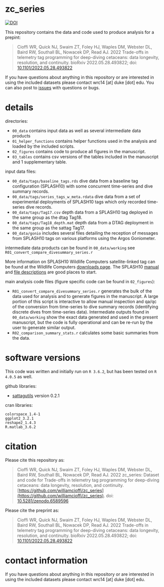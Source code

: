 # zc_series
[![DOI](https://zenodo.org/badge/DOI/10.5281/zenodo.7923138.svg)](https://doi.org/10.5281/zenodo.7923138)

This repository contains the data and code used to produce analysis for a prepint:

> Cioffi WR, Quick NJ, Swaim ZT, Foley HJ, Waples DM, Webster DL, Baird RW, Southall BL, Nowacek DP, Read AJ. 2022 Trade-offs in telemetry tag programming for deep-diving cetaceans: data longevity, resolution, and continuity. bioRxiv 2022.05.28.493822; doi: [10.1101/2022.05.28.493822](https://doi.org/10.1101/2022.05.28.493822)

If you have questions about anything in this repository or are interested in using the included datasets please contact wrc14 [at] duke [dot] edu. You can also post to [issues](https://github.com/williamcioffi/zc_series/issues) with questions or bugs.

# details

directories:
- `00_data` contains input data as well as several intermediate data products
- `01_helper_functions` contains helper functions used in the analysis and loaded by the included scripts.
- `02_figures` contains code to produce all figures in the manuscript.
- `03_tables` contains csv versions of the tables included in the manuscript and 1 supplementary table.

input data files:
- `00_data/tags/baseline_tags.rds` dive data from a baseline tag configuration (SPLASH10) with some concurrent time-series and dive summary records.
- `00_data/tags/series_tags_w_meta.rdata` dive data from a set of experimental deployments of SPLASH10 tags which only recorded time-series dive records.
- `00_data/tags/Tag17.csv` depth data from a SPLASH10 tag deployed in the same group as the dtag Tag18.
- `00_data/tags/Tag18_depth.mat` depth data from a DTAG deployment in the same group as the sattag Tag17.
- `00_data/gonio` includes several files detailing the reception of messages from SPLASH10 tags on various platforms using the Argos Goniometer.

intermediate data products can be found in `00_data/working` see `R01_convert_compare_divesummary_series.r`

More information on SPLASH10 Wildlife Computers satellite-linked tag can be found at the Wildlife Computers [downloads page](https://wildlifecomputers.com/support/downloads/). The SPLASH10 [manual](https://static.wildlifecomputers.com/SPLASH10-TDR10-User-Guide-3.pdf) and [file descriptions](https://static.wildlifecomputers.com/Spreadsheet-File-Descriptions-3.pdf) are good places to start.

main analysis code files (figure specific code can be found in `02_figures`):
- `R01_convert_compare_divesummary_series.r` generates the bulk of the data used for analysis and to generate figures in the manuscript. A large portion of this script is interactive to allow manual inspection and qa/qc of the conversion from time-series to dive summary records (identifying discrete dives from time-series data). Intermediate outputs found in `00_data/working` show the exact data generated and used in the present manuscript, but the code is fully operational and can be re-run by the user to generate similar output.
- `R02_comparison_summary_stats.r` calculates some basic summaries from the data.

# software versions
This code was written and initially run on `R 3.6.2`, but has been tested on `R 4.0.5` as well.

github libraries:
- [sattagutils](https://github.com/williamcioffi/sattagutils) version 0.2.1

cran libraries:
```
colorspace_1.4-1
ggplot2_3.2.1
reshape2_1.4.3
R.matlab_3.6.2
```

# citation
Please cite this repository as:

> Cioffi WR, Quick NJ, Swaim ZT, Foley HJ, Waples DM, Webster DL, Baird RW, Southall BL, Nowacek DP, Read AJ. 2022 zc_series: Dataset and code for Trade-offs in telemetry tag programming for deep-diving cetaceans: data longevity, resolution, and continuity. [https://github.com/williamcioffi/zc_series](https://github.com/williamcioffi/zc_series). doi: [10.5281/zenodo.6589596](https://doi.org/10.5281/zenodo.6589596)

Please cite the preprint as:

> Cioffi WR, Quick NJ, Swaim ZT, Foley HJ, Waples DM, Webster DL, Baird RW, Southall BL, Nowacek DP, Read AJ. 2022 Trade-offs in telemetry tag programming for deep-diving cetaceans: data longevity, resolution, and continuity. bioRxiv 2022.05.28.493822; doi: [10.1101/2022.05.28.493822](https://doi.org/10.1101/2022.05.28.493822)

# contact information

If you have questions about anything in this repository or are interested in using the included datasets please contact wrc14 [at] duke [dot] edu.

